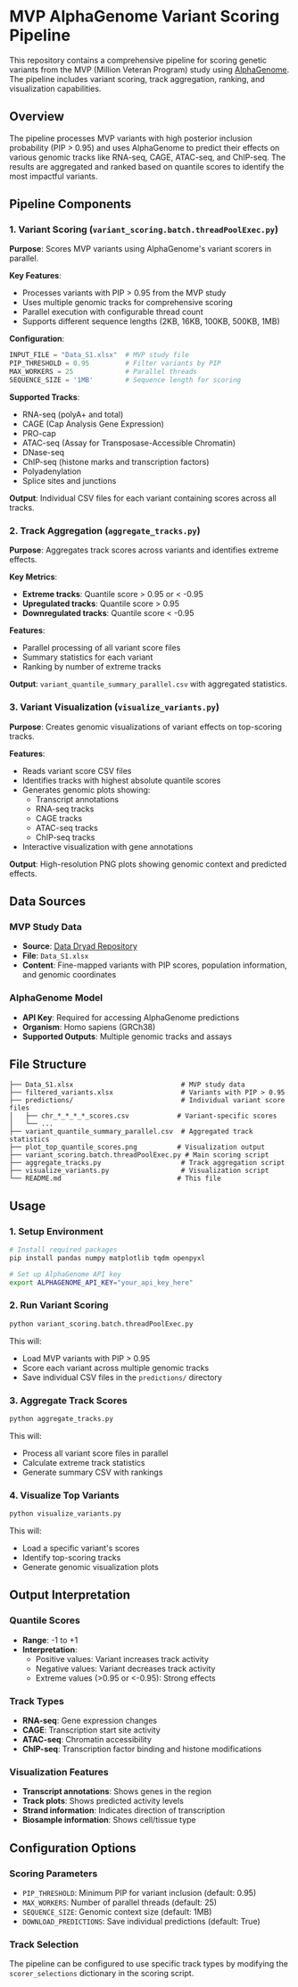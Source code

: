 # MVP AlphaGenome Variant Scoring Pipeline

This repository contains a comprehensive pipeline for scoring genetic variants from the MVP (Million Veteran Program) study using [AlphaGenome](https://github.com/google-deepmind/alphagenome/tree/main). The pipeline includes variant scoring, track aggregation, ranking, and visualization capabilities.

## Overview

The pipeline processes MVP variants with high posterior inclusion probability (PIP > 0.95) and uses AlphaGenome to predict their effects on various genomic tracks like RNA-seq, CAGE, ATAC-seq, and ChIP-seq. The results are aggregated and ranked based on quantile scores to identify the most impactful variants.

## Pipeline Components

### 1. Variant Scoring (`variant_scoring.batch.threadPoolExec.py`)

**Purpose**: Scores MVP variants using AlphaGenome's variant scorers in parallel.

**Key Features**:
- Processes variants with PIP > 0.95 from the MVP study
- Uses multiple genomic tracks for comprehensive scoring
- Parallel execution with configurable thread count
- Supports different sequence lengths (2KB, 16KB, 100KB, 500KB, 1MB)

**Configuration**:
```python
INPUT_FILE = "Data_S1.xlsx"  # MVP study file
PIP_THRESHOLD = 0.95         # Filter variants by PIP
MAX_WORKERS = 25             # Parallel threads
SEQUENCE_SIZE = '1MB'        # Sequence length for scoring
```

**Supported Tracks**:
- RNA-seq (polyA+ and total)
- CAGE (Cap Analysis Gene Expression)
- PRO-cap
- ATAC-seq (Assay for Transposase-Accessible Chromatin)
- DNase-seq
- ChIP-seq (histone marks and transcription factors)
- Polyadenylation
- Splice sites and junctions

**Output**: Individual CSV files for each variant containing scores across all tracks.

### 2. Track Aggregation (`aggregate_tracks.py`)

**Purpose**: Aggregates track scores across variants and identifies extreme effects.

**Key Metrics**:
- **Extreme tracks**: Quantile score > 0.95 or < -0.95
- **Upregulated tracks**: Quantile score > 0.95
- **Downregulated tracks**: Quantile score < -0.95

**Features**:
- Parallel processing of all variant score files
- Summary statistics for each variant
- Ranking by number of extreme tracks

**Output**: `variant_quantile_summary_parallel.csv` with aggregated statistics.

### 3. Variant Visualization (`visualize_variants.py`)

**Purpose**: Creates genomic visualizations of variant effects on top-scoring tracks.

**Features**:
- Reads variant score CSV files
- Identifies tracks with highest absolute quantile scores
- Generates genomic plots showing:
  - Transcript annotations
  - RNA-seq tracks
  - CAGE tracks
  - ATAC-seq tracks
  - ChIP-seq tracks
- Interactive visualization with gene annotations

**Output**: High-resolution PNG plots showing genomic context and predicted effects.

## Data Sources

### MVP Study Data
- **Source**: [Data Dryad Repository](https://datadryad.org/dataset/doi:10.5061/dryad.zgmsbcck4)
- **File**: `Data_S1.xlsx`
- **Content**: Fine-mapped variants with PIP scores, population information, and genomic coordinates

### AlphaGenome Model
- **API Key**: Required for accessing AlphaGenome predictions
- **Organism**: Homo sapiens (GRCh38)
- **Supported Outputs**: Multiple genomic tracks and assays

## File Structure

```
├── Data_S1.xlsx                           # MVP study data
├── filtered_variants.xlsx                 # Variants with PIP > 0.95
├── predictions/                           # Individual variant score files
│   ├── chr_*_*_*_*_scores.csv            # Variant-specific scores
│   └── ...
├── variant_quantile_summary_parallel.csv  # Aggregated track statistics
├── plot_top_quantile_scores.png          # Visualization output
├── variant_scoring.batch.threadPoolExec.py # Main scoring script
├── aggregate_tracks.py                    # Track aggregation script
├── visualize_variants.py                  # Visualization script
└── README.md                             # This file
```

## Usage

### 1. Setup Environment

```bash
# Install required packages
pip install pandas numpy matplotlib tqdm openpyxl

# Set up AlphaGenome API key
export ALPHAGENOME_API_KEY="your_api_key_here"
```

### 2. Run Variant Scoring

```bash
python variant_scoring.batch.threadPoolExec.py
```

This will:
- Load MVP variants with PIP > 0.95
- Score each variant across multiple genomic tracks
- Save individual CSV files in the `predictions/` directory

### 3. Aggregate Track Scores

```bash
python aggregate_tracks.py
```

This will:
- Process all variant score files in parallel
- Calculate extreme track statistics
- Generate summary CSV with rankings

### 4. Visualize Top Variants

```bash
python visualize_variants.py
```

This will:
- Load a specific variant's scores
- Identify top-scoring tracks
- Generate genomic visualization plots

## Output Interpretation

### Quantile Scores
- **Range**: -1 to +1
- **Interpretation**: 
  - Positive values: Variant increases track activity
  - Negative values: Variant decreases track activity
  - Extreme values (>0.95 or <-0.95): Strong effects

### Track Types
- **RNA-seq**: Gene expression changes
- **CAGE**: Transcription start site activity
- **ATAC-seq**: Chromatin accessibility
- **ChIP-seq**: Transcription factor binding and histone modifications

### Visualization Features
- **Transcript annotations**: Shows genes in the region
- **Track plots**: Shows predicted activity levels
- **Strand information**: Indicates direction of transcription
- **Biosample information**: Shows cell/tissue type

## Configuration Options

### Scoring Parameters
- `PIP_THRESHOLD`: Minimum PIP for variant inclusion (default: 0.95)
- `MAX_WORKERS`: Number of parallel threads (default: 25)
- `SEQUENCE_SIZE`: Genomic context size (default: 1MB)
- `DOWNLOAD_PREDICTIONS`: Save individual predictions (default: True)

### Track Selection
The pipeline can be configured to use specific track types by modifying the `scorer_selections` dictionary in the scoring script.

<!-- ## Dependencies

- **Python** 3.11
- **pandas**
- **numpy**
- **matplotlib**
- **tqdm**
- **openpyxl**
- **alphagenome** (requires API access) -->

<!-- ## Citation

If you use this pipeline, please cite:
- The MVP study: [MVP Citation]
- AlphaGenome: [AlphaGenome Citation]

## License

[Add your license information here]

## Contact

For questions or issues, please contact [your contact information]. -->
